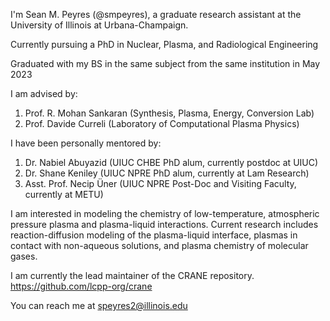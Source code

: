<!---
smpeyres/smpeyres is a ✨ special ✨ repository because its `README.md` (this file) appears on your GitHub profile.
You can click the Preview link to take a look at your changes.
--->

I'm Sean M. Peyres (@smpeyres), a graduate research assistant at the University of Illinois at Urbana-Champaign. 

Currently pursuing a PhD in Nuclear, Plasma, and Radiological Engineering 

Graduated with my BS in the same subject from the same institution in May 2023

I am advised by: 
1. Prof. R. Mohan Sankaran (Synthesis, Plasma, Energy, Conversion Lab)
2. Prof. Davide Curreli (Laboratory of Computational Plasma Physics)

I have been personally mentored by:
1. Dr. Nabiel Abuyazid (UIUC CHBE PhD alum, currently postdoc at UIUC)
2. Dr. Shane Keniley (UIUC NPRE PhD alum, currently at Lam Research)
3. Asst. Prof. Necip Üner (UIUC NPRE Post-Doc and Visiting Faculty, currently at METU)

I am interested in modeling the chemistry of low-temperature, atmospheric pressure plasma and plasma-liquid interactions.
Current research includes reaction-diffusion modeling of the plasma-liquid interface, plasmas in contact with non-aqueous solutions, and plasma chemistry of molecular gases.

I am currently the lead maintainer of the CRANE repository. https://github.com/lcpp-org/crane

You can reach me at speyres2@illinois.edu

